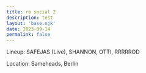 ```yaml
---
title: re social 2
description: test
layout: 'base.njk'
date: 2023-09-14
permalink: false
---
```


Lineup: SAFEJAS (Live), SHANNON, OTTI, RRRRROD

Location: Sameheads, Berlin